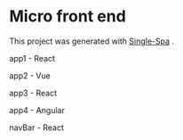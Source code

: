 # Micro front end

This project was generated with [Single-Spa](https://single-spa.js.org/docs/getting-started-overview/) .

app1 - React

app2 - Vue

app3 - React

app4 - Angular

navBar - React
